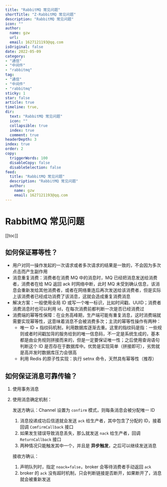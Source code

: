 ```yaml
---
title: "RabbitMQ 常见问题"
shortTitle: "Z-RabbitMQ 常见问题"
description: "RabbitMQ 常见问题"
icon: ""
author: 
  name: gzw
  url: 
  email: 1627121193@qq.com
isOriginal: false
date: 2022-05-09
category: 
- "通信"
- "中间件"
- "rabbitmq"
tag:
- "通信"
- "中间件"
- "rabbitmq"
sticky: 1
star: false
article: true
timeline: true,
dir:
  text: "RabbitMQ 常见问题"
  icon: ""
  collapsible: true
  index: true
  comment: true
headerDepth: 3
index: true
order: 2
copy:
  triggerWords: 100
  disableCopy: false
  disableSelection: false
feed:
  title: "RabbitMQ 常见问题"
  description: "RabbitMQ 常见问题"
  author:
    name: gzw
    email: 1627121193@qq.com
---
```






# RabbitMQ 常见问题



[[toc]]



## 如何保证幂等性？

- 用户对同一操作发起的一次请求或者多次请求的结果是一致的，不会因为多次点击而产生副作用
- 消息重复消费：消费者在消费 MQ 中的消息时，MQ 已经把消息发送给消费者，消费者在给 MQ 返回 ack 时网络中断，此时 MQ 未受到确认信息，该消息会重新发给其他消费者，或者在网络重连后再次发送给该消费者，但是实际上该消费者已经成功消费了该消息，这就会造成重复消费消息
- 解决方案：一般使用全局 ID 或写一个唯一标识，比如时间戳、UUID；消费者消费消息时也可以利用 id，在每次消费前都判断一次是否已经消费过
- 消费端的幂等性保障：在业务高峰期，生产端可能有重复消息，这时消费端就需要实现幂等性，这意味着消息不会被消费多次；主流的幂等性操作有两种：
  - 唯一 ID + 指纹码机制，利用数据库逐渐去重。这里的指纹码是指：一些规则或者时间戳加背的服务给到的唯一信息码，不一定是系统生成的，基本都是由业务规则拼接而来的，但是一定要保证唯一性；之后使用查询语句判断这个 ID 是否存在于数据库中。优势是实现简单（拼接即可），劣势就是高并发时数据库压力会很高
  - 利用 Redis 的原子性实现：执行 setnx 命令，天然具有幂等性（推荐）





## 如何保证消息可靠传输？

1. 使用事务消息

2. 使用消息确定机制：

   发送方确认：Channel 设置为 `confirm` 模式，则每条消息会被分配唯一 ID

   1. 消息投递成功后信道就会发送 `ack` 给生产者，其中包含了分配的 ID，接着回调 `ComfirmCallback` 接口
   2. 如果发生错误导致消息丢失，那么就发送 `nack` 给生产者，回调 `ReturnCallback` 接口
   3. 两种情况只能触发其中一个，并且是 **异步触发**，之后可以继续发送消息

   接收方确认：

   1. 声明队列时，指定 `noack=false`，broker 会等待消费者手动返回 `ack`
   2. broker 的 `ack` 没有超时机制，只会判断链接是否断开，如果断开了，消息就会被重新发送
